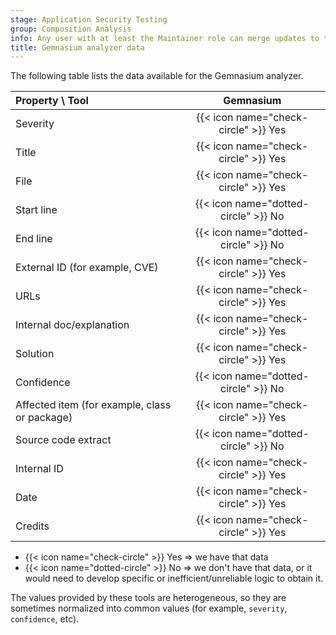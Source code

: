 ```yaml
---
stage: Application Security Testing
group: Composition Analysis
info: Any user with at least the Maintainer role can merge updates to this content. For details, see https://docs.gitlab.com/ee/development/development_processes.html#development-guidelines-review.
title: Gemnasium analyzer data
---
```


The following table lists the data available for the Gemnasium analyzer.

| Property \ Tool                               | Gemnasium |
|:----------------------------------------------|:---------:|
| Severity                                      | {{< icon name="check-circle" >}} Yes |
| Title                                         | {{< icon name="check-circle" >}} Yes |
| File                                          | {{< icon name="check-circle" >}} Yes |
| Start line                                    | {{< icon name="dotted-circle" >}} No |
| End line                                      | {{< icon name="dotted-circle" >}} No |
| External ID (for example, CVE)                | {{< icon name="check-circle" >}} Yes |
| URLs                                          | {{< icon name="check-circle" >}} Yes |
| Internal doc/explanation                      | {{< icon name="check-circle" >}} Yes |
| Solution                                      | {{< icon name="check-circle" >}} Yes |
| Confidence                                    | {{< icon name="dotted-circle" >}} No |
| Affected item (for example, class or package) | {{< icon name="check-circle" >}} Yes |
| Source code extract                           | {{< icon name="dotted-circle" >}} No |
| Internal ID                                   | {{< icon name="check-circle" >}} Yes |
| Date                                          | {{< icon name="check-circle" >}} Yes |
| Credits                                       | {{< icon name="check-circle" >}} Yes |

- {{< icon name="check-circle" >}} Yes => we have that data
- {{< icon name="dotted-circle" >}} No => we don't have that data, or it would need to develop specific or inefficient/unreliable logic to obtain it.

The values provided by these tools are heterogeneous, so they are sometimes normalized into common
values (for example, `severity`, `confidence`, etc).
